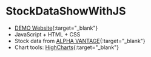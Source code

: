 # StockDataShowWithJS
- [DEMO Website](http://www-scf.usc.edu/~maolintu/demo/js_version_stock.html){:target="_blank"}
- JavaScript + HTML + CSS
- Stock data from [ALPHA VANTAGE](https://www.alphavantage.co/){:target="_blank"}
- Chart tools: [HighCharts](https://www.highcharts.com/){:target="_blank"}
